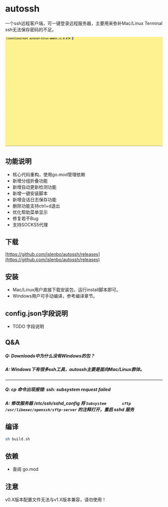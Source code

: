# autossh

一个ssh远程客户端，可一键登录远程服务器，主要用来弥补Mac/Linux Terminal ssh无法保存密码的不足。

![演示](https://raw.githubusercontent.com/islenbo/autossh/b3e18c35ebced882ace59be7843d9a58d1ac74d7/doc/images/ezgif-1-a4ddae192f.gif)

## 功能说明
- 核心代码重构，使用go.mod管理依赖
- 新增分组折叠功能
- 新增自动更新检测功能
- 新增一键安装脚本
- 新增会话日志保存功能
- 删除功能支持ctrl+d退出
- 优化帮助菜单显示
- 修复若干Bug
- 支持SOCKS5代理

## 下载
[https://github.com/islenbo/autossh/releases](https://github.com/islenbo/autossh/releases)

## 安装
- Mac/Linux用户直接下载安装包，运行install脚本即可。
- Windows用户可手动编译，参考编译章节。

## config.json字段说明
- TODO 字段说明

## Q&amp;A

##### Q: Downloads中为什么没有Windows的包？
##### A: Windows下有很多ssh工具，autossh主要是面向Mac/Linux群体。

----

##### Q: cp 命令出现报错: ssh: subsystem request failed
##### A: 修改服务器 /etc/ssh/sshd_config 将 `Subsystem       sftp    /usr/libexec/openssh/sftp-server` 的注释打开，重启 sshd 服务

## 编译
```bash
sh build.sh
```

## 依赖
- 查阅 go.mod

## 注意
v0.X版本配置文件无法与v1.X版本兼容，请勿使用！